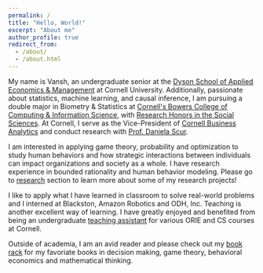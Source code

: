 ```yaml
---
permalink: /
title: "Hello, World!"
excerpt: "About me"
author_profile: true
redirect_from: 
  - /about/
  - /about.html
---
```


My name is Vansh, an undergraduate senior at the [Dyson School of Applied Economics & Management](https://dyson.cornell.edu/) at Cornell University. Additionally, passionate about statistics, machine learning, and causal inference, I am pursuing a double major in Biometry & Statistics at [Cornell's Bowers College of Computing & Information Science](https://cis.cornell.edu/), with [Research Honors in the Social Sciences](https://cals.cornell.edu/undergraduate-students/student-research/research-honors-program). At Cornell, I serve as the Vice-President of [Cornell Business Analytics](https://www.cornellbusinessanalytics.com/) and conduct research with [Prof. Daniela Scur](https://www.danielascur.com/).

I am interested in applying game theory, probability and optimization to study human behaviors and how strategic interactions between individuals can impact organizations and society as a whole. I have research experience in bounded rationality and human behavior modeling. Please go to [research](https://xinminglilyliu.github.io/publications/) section to learn more about some of my research projects!

I like to apply what I have learned in classroom to solve real-world problems and I interned at Blackston, Amazon Robotics and ODH, Inc. Teaching is another excellent way of learning. I have greatly enjoyed and benefited from being an undergraduate [teaching assistant](https://xinminglilyliu.github.io/teaching/) for various ORIE and CS courses at Cornell.

Outside of academia, I am an avid reader and please check out my [book rack](https://xinminglilyliu.github.io/portfolio/) for my favoriate books in decision making, game theory, behavioral economics and mathematical thinking.
